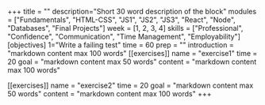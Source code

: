 +++
title = ""
description="Short 30 word description of the block"
modules = ["Fundamentals", "HTML-CSS", "JS1", "JS2", "JS3", "React", "Node", "Databases", "Final Projects"]
week = [1, 2, 3, 4]
skills = ["Professional", "Confidence", "Communication", "Time Management", "Employability"]
[objectives]
    1="Write a failing test"
time = 60
prep = ""
introduction = "markdown content max 100 words"
[[exercises]]
name = "exercise1"
time = 20
goal = "markdown content max 50 words"
content = "markdown content max 100 words"

[[exercises]]
name = "exercise2"
time = 20
goal = "markdown content max 50 words"
content = "markdown content max 100 words"
+++
